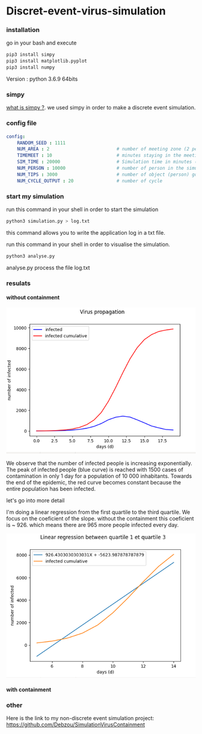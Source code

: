 # Discret-event-virus-simulation

### installation 

go in your bash and execute
```bash
pip3 install simpy
pip3 install matplotlib.pyplot
pip3 install numpy
```
Version : python 3.6.9 64bits

### simpy 

[what is simpy ?](https://simpy.readthedocs.io/en/latest/simpy_intro/index.html).
we used simpy in order to make a discrete event simulation. 

### config file

```yaml
config:
    RANDOM_SEED : 1111
    NUM_AREA : 2                         # number of meeting zone (2 persons can be enter is this zone)
    TIMEMEET : 10                        # minutes staying in the meeting zone
    SIM_TIME : 20000                     # Simulation time in minutes (in one cycle)
    NUM_PERSON : 10000                   # number of person in the simulation
    NUM_TIPS : 3000                      # number of object (person) go in meeting zone (in one cycle)
    NUM_CYCLE_OUTPUT : 20                # number of cycle
```

### start my simulation
run this command in your shell in order to start the simulation
```bash
python3 simulation.py > log.txt 
```
this command allows you to write the application log in a txt file.

run this command in your shell in order to visualise the simulation.
```bash
python3 analyse.py 
```
analyse.py process the file log.txt

### resulats

#### without containment 

![Image](screen.png)


We observe that the number of infected people is increasing exponentially. The peak of infected people (blue curve) is reached with 1500 cases of contamination in only 1 day for a population of 10 000 inhabitants. 
Towards the end of the epidemic, the red curve becomes constant because the entire population has been infected. 

let's go into more detail

I'm doing a linear regression from the first quartile to the third quartile. We focus on the coeficient of the slope. without the containment this coeficient is ~ 926. which means there are 965 more people infected every day.

![Image](screen2.png)


#### with containment 



### other
Here is the link to my non-discrete event simulation project: https://github.com/Debzou/SimulationVirusContainment

